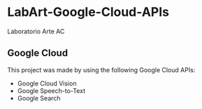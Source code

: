 # LabArt-Google-Cloud-APIs
Laboratorio Arte AC

## Google Cloud
This project was made by using the following Google Cloud APIs:
- Google Cloud Vision
- Google Speech-to-Text
- Google Search